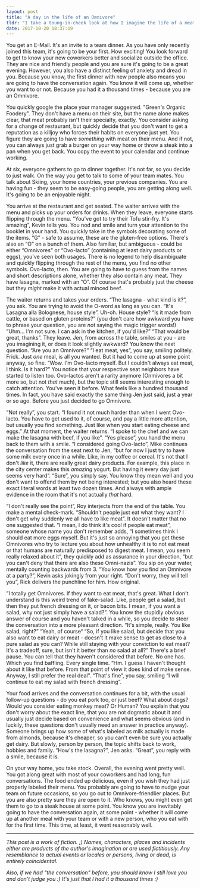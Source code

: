 ```yaml
---
layout: post
title: "A day in the life of an Omnivore"
tldr: "I take a toung-in-cheek look at how I imagine the life of a meat eater to look. At least based on my own experience."
date: 2017-10-20 18:37:19
---
```


You get an E-Mail. It's an invite to a team dinner. As you have only recently
joined this team, it's going to be your first. How exciting! You look forward
to get to know your new coworkers better and socialize outside the office. They
are nice and friendly people and you are sure it's going to be a great evening.
However, you also have a distinct feeling of anxiety and dread in you. Because
you know, the first dinner with new people also means you are going to have
the conversation again. You know it will come up, whether you want to or not.
Because you had it a thousand times - because you are an Omnivore.

You quickly google the place your manager suggested. "Green's Organic
Foodery".  They don't have a menu on their site, but the name alone makes
clear, that meat probably isn't their specialty, exactly. You consider asking
for a change of restaurant, but quickly decide that you don't want to get a
reputation as a killjoy who forces their habits on everyone just yet. You
figure they are going to have *something* with meat on their menu. And if
not, you can always just grab a burger on your way home or throw a steak into
a pan when you get back.  You copy the event to your calendar and continue
working.

At six, everyone gathers to go to dinner together. It's not far, so you decide
to just walk. On the way you get to talk to some of your team mates. You talk
about Skiing, your home countries, your previous companies. You are having fun -
they seem to be easy-going people, you are getting along well. It's going to be
an enjoyable night.

You arrive at the restaurant and get seated. The waiter arrives with the menu
and picks up your orders for drinks. When they leave, everyone starts flipping
through the menu. “You've got to try their Tofu stir-fry. It's amazing”, Kevin
tells you. You nod and smile and turn your attention to the booklet in your
hand. You quickly take in the symbols decorating some of the items. “G” - safe
to assume, these are the gluten-free options. There's also an “O” on a bunch of
them. Also familiar, but ambiguous - could be either “Omnivores" or “Ovo-lacto”
(containing at least dairy products or eggs), you've seen both usages. There is
no legend to help disambiguate and quickly flipping through the rest of the
menu, you find no other symbols. Ovo-lacto, then. You are going to have to
guess from the names and short descriptions alone, whether they also contain any
meat. They have lasagna, marked with an “O”. Of course that's probably just the
cheese but they *might* make it with actual minced beef.

The waiter returns and takes your orders. “The lasagna - what kind is it?”, you
ask. You are trying to avoid the O-word as long as you can. “It's Lasagna alla
Bolognese, house style”. Uh-oh. House style? “Is it made from cattle, or based
on gluten proteins?” (you don't care how awkward you have to phrase your
question, you are *not* saying the magic trigger words!) “Uhm… I'm not sure. I
can ask in the kitchen, if you'd like?” “That would be great, thanks”. They
leave. Jen, from across the table, smiles at you - are you imagining it, or
does it look slightly awkward? You know the next question. “Are you an
Omnivore?” “I eat meat, yes”, you say, smiling politely. Frick. Just *one*
meal, is all you wanted. But it had to come up at some point anyway, so fine.
“Wow. I'm Ovo-lacto myself. But I couldn't always eat meat, I think. Is it hard?”
You notice that your respective seat neighbors have started to listen too.
Ovo-lactos aren't a rarity anymore (Onmivores a bit more so, but not *that*
much), but the topic still seems interesting enough to catch attention. You've
seen it before. What feels like a hundred thousand times. In fact, you have
said exactly the same thing Jen just said, just a year or so ago. Before you
just decided to go Omnivore.

“Not really”, you start. “I found it not much harder than when I went
Ovo-lacto. You have to get used to it, of course, and pay a little more
attention, but usually you find something. Just like when you start eating
cheese and eggs.” At that moment, the waiter returns. “I spoke to the chef and
we can make the lasagna with beef, if you like”. “Yes please”, you hand the
menu back to them with a smile. “I considered going Ovo-lacto”, Mike continues
the conversation from the seat next to Jen, “but for now I just try to have
some milk every once in a while. Like, in my coffee or cereal. It's not that I
don't *like* it, there are really great dairy products. For example, this place
in the city center makes this *amazing* yogurt. But having it every day just
seems very hard“. “Sure”, you simply say. You know they mean well and you don't
want to offend them by not being interested; but you also heard these exact
literal words at least two dozen times. And always with ample evidence in the
room that it's not actually *that* hard.

“I don't really see the point”, Roy interjects from the end of the table. You
make a mental check-mark. “Shouldn't people just eat what they want? I don't
get why suddenly we all have to like meat”. It doesn't matter that no one
suggested that. “I mean, I do think it's cool if people eat meat”, someone
whose name you don't remember adds, “I sometimes think I should eat more eggs
myself. But it's just so annoying that you get these Omnivores who try to
lecture you about how unhealthy it is to not eat meat or that humans are
naturally predisposed to digest meat. I mean, you seem really relaxed about it”,
they quickly add as assurance in your direction, “but you can't deny that there
are also these Omni-nazis”. You sip on your water, mentally counting backwards
from 3. “You know how you find an Omnivore at a party?”, Kevin asks jokingly
from your right. “Don't worry, they will tell you”, Rick delivers the punchline
for him. How original.

”I totally get Omnivores. If they want to eat meat, that's great. What I don't
understand is this weird trend of fake-salad. Like, people get a salad, but
then they put french dressing on it, or bacon bits. I mean, if you want a
salad, why not just simply have a salad?”. You know the stupidly obvious answer
of course and you haven't talked in a while, so you decide to steer the
conversation into a more pleasant direction. “It's simple, really. You like
salad, right?” “Yeah, of course“ “So, if you like salad, but decide that you
also want to eat dairy or meat - doesn't it make sense to get as close to a
pure salad as you can? While still staying with your conviction to eat meat?
It's a tradeoff, sure, but isn't it better than *no* salad at all?” There's a
brief pause. You can tell that they haven't considered that before. No one has.
Which you find baffling. Every single time. “Hm. I guess I haven't thought
about it like that before. From that point of view it does kind of make sense.
Anyway, I still prefer the real deal”. “That's fine”, you say, smiling “I will
continue to eat my salad with french dressing”.

Your food arrives and the conversation continues for a bit, with the usual
follow-up questions - do you eat pork too, or just beef? What about dogs? Would
you consider eating monkey meat? Or Human? You explain that you don't worry
about the exact line, that you are not dogmatic about it and usually just
decide based on convenience and what seems obvious (and in luckily, these
questions don't usually need an answer in practice anyway). Someone brings up
how some of what's labeled as milk actually is made from almonds, because it's
cheaper, so you can't even be sure you actually get dairy. But slowly, person
by person, the topic shifts back to work, hobbies and family. “How's the
lasagna?”, Jen asks. “Great”, you reply with a smile, because it is.

On your way home, you take stock. Overall, the evening went pretty well. You
got along great with most of your coworkers and had long, fun conversations.
The food ended up delicious, even if you wish they had just properly labeled
their menu. You probably are going to have to nudge your team on future
occasions, so you go out to Omnivore-friendlier places. But you are also pretty
sure they are open to it. Who knows, you might even get them to go to a steak
house at some point. You know you are inevitably going to have the conversation
again, at some point - whether it will come up at another meal with your team
or with a new person, who you eat with for the first time. This time, at least,
it went reasonably well.

---

*This post is a work of fiction. ;) Names, characters, places and incidents
either are products of the author's imagination or are used fictitiously. Any
resemblance to actual events or locales or persons, living or dead, is entirely
coincidental.*

*Also, if we had "the conversation" before, you should know I still love you and
don't judge you :) It's just that I had it a thousand times :)*

